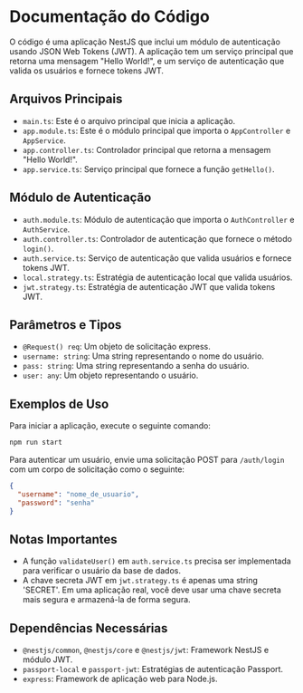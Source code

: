 # Documentação do Código

O código é uma aplicação NestJS que inclui um módulo de autenticação usando JSON Web Tokens (JWT). A aplicação tem um serviço principal que retorna uma mensagem "Hello World!", e um serviço de autenticação que valida os usuários e fornece tokens JWT.

## Arquivos Principais

- `main.ts`: Este é o arquivo principal que inicia a aplicação.
- `app.module.ts`: Este é o módulo principal que importa o `AppController` e `AppService`.
- `app.controller.ts`: Controlador principal que retorna a mensagem "Hello World!".
- `app.service.ts`: Serviço principal que fornece a função `getHello()`.

## Módulo de Autenticação

- `auth.module.ts`: Módulo de autenticação que importa o `AuthController` e `AuthService`.
- `auth.controller.ts`: Controlador de autenticação que fornece o método `login()`.
- `auth.service.ts`: Serviço de autenticação que valida usuários e fornece tokens JWT.
- `local.strategy.ts`: Estratégia de autenticação local que valida usuários.
- `jwt.strategy.ts`: Estratégia de autenticação JWT que valida tokens JWT.

## Parâmetros e Tipos

- `@Request() req`: Um objeto de solicitação express.
- `username: string`: Uma string representando o nome do usuário.
- `pass: string`: Uma string representando a senha do usuário.
- `user: any`: Um objeto representando o usuário.

## Exemplos de Uso

Para iniciar a aplicação, execute o seguinte comando:

```bash
npm run start
```

Para autenticar um usuário, envie uma solicitação POST para `/auth/login` com um corpo de solicitação como o seguinte:

```json
{
  "username": "nome_de_usuario",
  "password": "senha"
}
```

## Notas Importantes

- A função `validateUser()` em `auth.service.ts` precisa ser implementada para verificar o usuário da base de dados.
- A chave secreta JWT em `jwt.strategy.ts` é apenas uma string 'SECRET'. Em uma aplicação real, você deve usar uma chave secreta mais segura e armazená-la de forma segura.

## Dependências Necessárias

- `@nestjs/common`, `@nestjs/core` e `@nestjs/jwt`: Framework NestJS e módulo JWT.
- `passport-local` e `passport-jwt`: Estratégias de autenticação Passport.
- `express`: Framework de aplicação web para Node.js.